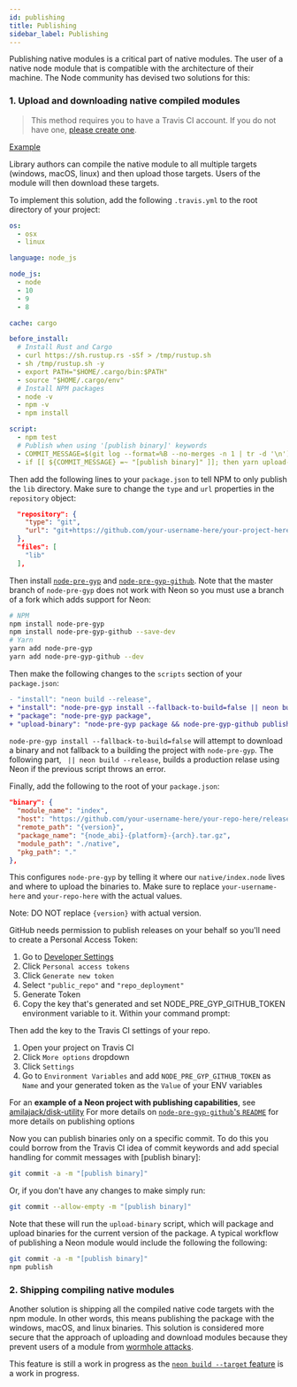 ```yaml
---
id: publishing
title: Publishing
sidebar_label: Publishing
---
```


Publishing native modules is a critical part of native modules. The user of a native node module that is compatible with the architecture of their machine. The Node community has devised two solutions for this:

### 1. Upload and downloading native compiled modules 

> This method requires you to have a Travis CI account. If you do not have one, [please create one](https://travis-ci.com).

[Example](https://github.com/amilajack/disk-utility)

Library authors can compile the native module to all multiple targets (windows, macOS, linux) and then upload those targets. Users of the module will then download these targets.

To implement this solution, add the following `.travis.yml` to the root directory of your project:

```yaml
os:
  - osx
  - linux

language: node_js

node_js:
  - node
  - 10
  - 9
  - 8

cache: cargo

before_install:
  # Install Rust and Cargo
  - curl https://sh.rustup.rs -sSf > /tmp/rustup.sh
  - sh /tmp/rustup.sh -y
  - export PATH="$HOME/.cargo/bin:$PATH"
  - source "$HOME/.cargo/env"
  # Install NPM packages
  - node -v
  - npm -v
  - npm install

script:
  - npm test
  # Publish when using '[publish binary]' keywords
  - COMMIT_MESSAGE=$(git log --format=%B --no-merges -n 1 | tr -d '\n')
  - if [[ ${COMMIT_MESSAGE} =~ "[publish binary]" ]]; then yarn upload-binary || exit 0; fi;
```

Then add the following lines to your `package.json` to tell NPM to only publish the `lib` directory. Make sure to change the `type` and `url` properties in the `repository` object:

```json
  "repository": {
    "type": "git",
    "url": "git+https://github.com/your-username-here/your-project-here.git"
  },
  "files": [
    "lib"
  ],
```

Then install [`node-pre-gyp`](https://github.com/mapbox/node-pre-gyp) and [`node-pre-gyp-github`](https://github.com/bchr02/node-pre-gyp-github). Note that the master branch of `node-pre-gyp` does not work with Neon so you must use a branch of a fork which adds support for Neon:

```bash
# NPM
npm install node-pre-gyp
npm install node-pre-gyp-github --save-dev
# Yarn
yarn add node-pre-gyp
yarn add node-pre-gyp-github --dev
```

Then make the following changes to the `scripts` section of your `package.json`:
```diff
- "install": "neon build --release",
+ "install": "node-pre-gyp install --fallback-to-build=false || neon build --release",
+ "package": "node-pre-gyp package",
+ "upload-binary": "node-pre-gyp package && node-pre-gyp-github publish",
```

`node-pre-gyp install --fallback-to-build=false` will attempt to download a binary and not fallback to a building the project with `node-pre-gyp`. The following part, ` || neon build --release`, builds a production relase using Neon if the previous script throws an error.

Finally, add the following to the root of your `package.json`:

```json
"binary": {
  "module_name": "index",
  "host": "https://github.com/your-username-here/your-repo-here/releases/download/",
  "remote_path": "{version}",
  "package_name": "{node_abi}-{platform}-{arch}.tar.gz",
  "module_path": "./native",
  "pkg_path": "."
},
```

This configures `node-pre-gyp` by telling it where our `native/index.node` lives and where to upload the binaries to. Make sure to replace `your-username-here` and `your-repo-here` with the actual values.

Note: DO NOT replace `{version}` with actual version.

GitHub needs permission to publish releases on your behalf so you'll need to create a Personal Access Token:

1. Go to [Developer Settings](https://github.com/settings/developers)
2. Click `Personal access tokens`
3. Click `Generate new token`
4. Select `"public_repo"` and `"repo_deployment"`
5. Generate Token
6. Copy the key that's generated and set NODE_PRE_GYP_GITHUB_TOKEN environment variable to it. Within your command prompt:

Then add the key to the Travis CI settings of your repo.

1. Open your project on Travis CI
2. Click `More options` dropdown
3. Click `Settings`
4. Go to `Environment Variables` and add `NODE_PRE_GYP_GITHUB_TOKEN` as `Name` and your generated token as the `Value` of your ENV variables

For an **example of a Neon project with publishing capabilities**, see [amilajack/disk-utility](https://github.com/amilajack/disk-utility)
For more details on [`node-pre-gyp-github`'s `README`](https://github.com/bchr02/node-pre-gyp-github) for more details on publishing options

Now you can publish binaries only on a specific commit. To do this you could borrow from the Travis CI idea of commit keywords and add special handling for commit messages with [publish binary]:

```bash
git commit -a -m "[publish binary]"
```

Or, if you don't have any changes to make simply run:

```bash
git commit --allow-empty -m "[publish binary]"
```

Note that these will run the `upload-binary` script, which will package and upload binaries for the current version of the package. A typical workflow of publishing a Neon module would include the following the following:

```bash
git commit -a -m "[publish binary]"
npm publish
```

### 2. Shipping compiling native modules

Another solution is shipping all the compiled native code targets with the npm module. In other words, this means publishing the package with the windows, macOS, and linux binaries. This solution is considered more secure that the approach of uploading and download modules because they prevent users of a module from [wormhole attacks](https://www.kb.cert.org/vuls/id/319816/).

This feature is still a work in progress as the [`neon build --target` feature](https://github.com/neon-bindings/rfcs/issues/16) is a work in progress.
